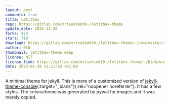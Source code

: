 ```yaml
---
layout: post
comments: true
title: Letitbex
repo: https://gitlab.com/mrtsukim0t0-/letitbex-theme
update_date: 2024-12-28
forks: 424
stars: 719
download: https://gitlab.com/mrtsukim0t0-/letitbex-theme/-/raw/master/letitbex-theme.tar.gz
author: 0t0
thumbnail: letitbex-theme.webp
license: MIT
license_link: https://gitlab.com/mrtsukim0t0-/letitbex-theme/-/blob/master/LICENSE.txt 
date: 2022-01-28 11:11:10 +01:00
---
```


A minimal theme for jekyll. This is more of a customized version of [jekyll-theme-console](https://github.com/b2a3e8/jekyll-theme-console){:target="_blank"}{:rel="noopener noreferrer"}. It has a few styles. The colorscheme was generated by pywal for images and it was merely copied.

